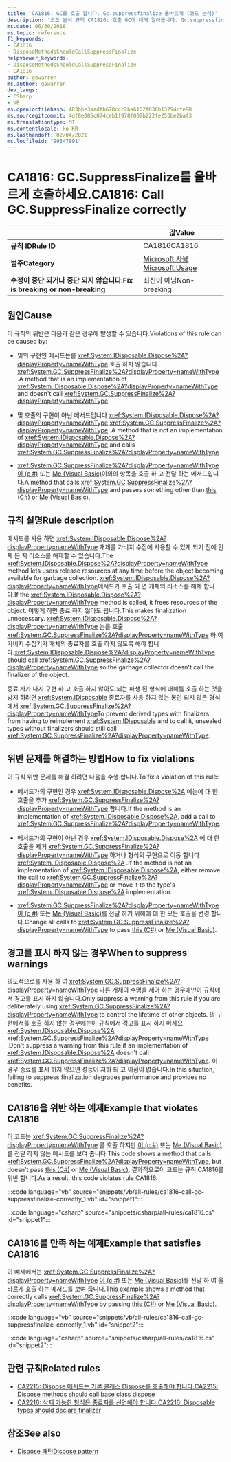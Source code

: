 ```yaml
---
title: 'CA1816: GC를 호출 합니다. Gc.suppressfinalize 올바르게 (코드 분석)'
description: '코드 분석 규칙 CA1816: 호출 GC에 대해 알아봅니다. Gc.suppressfinalize 올바르게'
ms.date: 06/30/2018
ms.topic: reference
f1_keywords:
- CA1816
- DisposeMethodsShouldCallSuppressFinalize
helpviewer_keywords:
- DisposeMethodsShouldCallSuppressFinalize
- CA1816
author: gewarren
ms.author: gewarren
dev_langs:
- CSharp
- VB
ms.openlocfilehash: 483bbe3aadfb678ccc2ba6152f036b13794cfe98
ms.sourcegitcommit: 4df8e005c074ceb1f978f007b222fe253be2baf3
ms.translationtype: MT
ms.contentlocale: ko-KR
ms.lasthandoff: 02/04/2021
ms.locfileid: "99547891"
---
```

# <a name="ca1816-call-gcsuppressfinalize-correctly"></a><span data-ttu-id="1c47d-103">CA1816: GC.SuppressFinalize를 올바르게 호출하세요.</span><span class="sxs-lookup"><span data-stu-id="1c47d-103">CA1816: Call GC.SuppressFinalize correctly</span></span>

| | <span data-ttu-id="1c47d-104">값</span><span class="sxs-lookup"><span data-stu-id="1c47d-104">Value</span></span> |
|-|-|
| <span data-ttu-id="1c47d-105">**규칙 ID**</span><span class="sxs-lookup"><span data-stu-id="1c47d-105">**Rule ID**</span></span> |<span data-ttu-id="1c47d-106">CA1816</span><span class="sxs-lookup"><span data-stu-id="1c47d-106">CA1816</span></span>|
| <span data-ttu-id="1c47d-107">**범주**</span><span class="sxs-lookup"><span data-stu-id="1c47d-107">**Category**</span></span> |[<span data-ttu-id="1c47d-108">Microsoft 사용</span><span class="sxs-lookup"><span data-stu-id="1c47d-108">Microsoft.Usage</span></span>](usage-warnings.md)|
| <span data-ttu-id="1c47d-109">**수정이 중단 되거나 중단 되지 않습니다.**</span><span class="sxs-lookup"><span data-stu-id="1c47d-109">**Fix is breaking or non-breaking**</span></span> |<span data-ttu-id="1c47d-110">최신이 아님</span><span class="sxs-lookup"><span data-stu-id="1c47d-110">Non-breaking</span></span>|

## <a name="cause"></a><span data-ttu-id="1c47d-111">원인</span><span class="sxs-lookup"><span data-stu-id="1c47d-111">Cause</span></span>

<span data-ttu-id="1c47d-112">이 규칙의 위반은 다음과 같은 경우에 발생할 수 있습니다.</span><span class="sxs-lookup"><span data-stu-id="1c47d-112">Violations of this rule can be caused by:</span></span>

- <span data-ttu-id="1c47d-113">및의 구현인 메서드는를 <xref:System.IDisposable.Dispose%2A?displayProperty=nameWithType> 호출 하지 않습니다 <xref:System.GC.SuppressFinalize%2A?displayProperty=nameWithType> .</span><span class="sxs-lookup"><span data-stu-id="1c47d-113">A method that is an implementation of <xref:System.IDisposable.Dispose%2A?displayProperty=nameWithType> and doesn't call <xref:System.GC.SuppressFinalize%2A?displayProperty=nameWithType>.</span></span>

- <span data-ttu-id="1c47d-114">및 호출의 구현이 아닌 메서드입니다 <xref:System.IDisposable.Dispose%2A?displayProperty=nameWithType> <xref:System.GC.SuppressFinalize%2A?displayProperty=nameWithType> .</span><span class="sxs-lookup"><span data-stu-id="1c47d-114">A method that is not an implementation of <xref:System.IDisposable.Dispose%2A?displayProperty=nameWithType> and calls <xref:System.GC.SuppressFinalize%2A?displayProperty=nameWithType>.</span></span>

- <span data-ttu-id="1c47d-115"><xref:System.GC.SuppressFinalize%2A?displayProperty=nameWithType> [이 (c #)](../../../csharp/language-reference/keywords/this.md) 또는 [Me (Visual Basic)](../../../visual-basic/programming-guide/program-structure/me-my-mybase-and-myclass.md#me)이외의 항목을 호출 하 고 전달 하는 메서드입니다.</span><span class="sxs-lookup"><span data-stu-id="1c47d-115">A method that calls <xref:System.GC.SuppressFinalize%2A?displayProperty=nameWithType> and passes something other than [this (C#)](../../../csharp/language-reference/keywords/this.md) or [Me (Visual Basic)](../../../visual-basic/programming-guide/program-structure/me-my-mybase-and-myclass.md#me).</span></span>

## <a name="rule-description"></a><span data-ttu-id="1c47d-116">규칙 설명</span><span class="sxs-lookup"><span data-stu-id="1c47d-116">Rule description</span></span>

<span data-ttu-id="1c47d-117">메서드를 사용 하면 <xref:System.IDisposable.Dispose%2A?displayProperty=nameWithType> 개체를 가비지 수집에 사용할 수 있게 되기 전에 언제 든 지 리소스를 해제할 수 있습니다.</span><span class="sxs-lookup"><span data-stu-id="1c47d-117">The <xref:System.IDisposable.Dispose%2A?displayProperty=nameWithType> method lets users release resources at any time before the object becoming available for garbage collection.</span></span> <span data-ttu-id="1c47d-118"><xref:System.IDisposable.Dispose%2A?displayProperty=nameWithType>메서드가 호출 되 면 개체의 리소스를 해제 합니다.</span><span class="sxs-lookup"><span data-stu-id="1c47d-118">If the <xref:System.IDisposable.Dispose%2A?displayProperty=nameWithType> method is called, it frees resources of the object.</span></span> <span data-ttu-id="1c47d-119">이렇게 하면 종료 하지 않아도 됩니다.</span><span class="sxs-lookup"><span data-stu-id="1c47d-119">This makes finalization unnecessary.</span></span> <span data-ttu-id="1c47d-120"><xref:System.IDisposable.Dispose%2A?displayProperty=nameWithType> 는를 호출 <xref:System.GC.SuppressFinalize%2A?displayProperty=nameWithType> 하 여 가비지 수집기가 개체의 종료자를 호출 하지 않도록 해야 합니다.</span><span class="sxs-lookup"><span data-stu-id="1c47d-120"><xref:System.IDisposable.Dispose%2A?displayProperty=nameWithType> should call <xref:System.GC.SuppressFinalize%2A?displayProperty=nameWithType> so the garbage collector doesn't call the finalizer of the object.</span></span>

<span data-ttu-id="1c47d-121">종료 자가 다시 구현 하 고 호출 하지 않아도 되는 파생 된 형식에 대해를 호출 하는 것을 방지 하려면 <xref:System.IDisposable> 종료자를 사용 하지 않는 봉인 되지 않은 형식에서 <xref:System.GC.SuppressFinalize%2A?displayProperty=nameWithType></span><span class="sxs-lookup"><span data-stu-id="1c47d-121">To prevent derived types with finalizers from having to reimplement <xref:System.IDisposable> and to call it, unsealed types without finalizers should still call <xref:System.GC.SuppressFinalize%2A?displayProperty=nameWithType>.</span></span>

## <a name="how-to-fix-violations"></a><span data-ttu-id="1c47d-122">위반 문제를 해결하는 방법</span><span class="sxs-lookup"><span data-stu-id="1c47d-122">How to fix violations</span></span>

<span data-ttu-id="1c47d-123">이 규칙 위반 문제를 해결 하려면 다음을 수행 합니다.</span><span class="sxs-lookup"><span data-stu-id="1c47d-123">To fix a violation of this rule:</span></span>

- <span data-ttu-id="1c47d-124">메서드가의 구현인 경우 <xref:System.IDisposable.Dispose%2A> 에는에 대 한 호출을 추가 <xref:System.GC.SuppressFinalize%2A?displayProperty=nameWithType> 합니다.</span><span class="sxs-lookup"><span data-stu-id="1c47d-124">If the method is an implementation of <xref:System.IDisposable.Dispose%2A>, add a call to <xref:System.GC.SuppressFinalize%2A?displayProperty=nameWithType>.</span></span>

- <span data-ttu-id="1c47d-125">메서드가의 구현이 아닌 경우 <xref:System.IDisposable.Dispose%2A> 에 대 한 호출을 제거 <xref:System.GC.SuppressFinalize%2A?displayProperty=nameWithType> 하거나 형식의 구현으로 이동 합니다 <xref:System.IDisposable.Dispose%2A> .</span><span class="sxs-lookup"><span data-stu-id="1c47d-125">If the method is not an implementation of <xref:System.IDisposable.Dispose%2A>, either remove the call to <xref:System.GC.SuppressFinalize%2A?displayProperty=nameWithType> or move it to the type's <xref:System.IDisposable.Dispose%2A> implementation.</span></span>

- <span data-ttu-id="1c47d-126"><xref:System.GC.SuppressFinalize%2A?displayProperty=nameWithType> [이 (c #)](../../../csharp/language-reference/keywords/this.md) 또는 [Me (Visual Basic)](../../../visual-basic/programming-guide/program-structure/me-my-mybase-and-myclass.md#me)를 전달 하기 위해에 대 한 모든 호출을 변경 합니다.</span><span class="sxs-lookup"><span data-stu-id="1c47d-126">Change all calls to <xref:System.GC.SuppressFinalize%2A?displayProperty=nameWithType> to pass [this (C#)](../../../csharp/language-reference/keywords/this.md) or [Me (Visual Basic)](../../../visual-basic/programming-guide/program-structure/me-my-mybase-and-myclass.md#me).</span></span>

## <a name="when-to-suppress-warnings"></a><span data-ttu-id="1c47d-127">경고를 표시 하지 않는 경우</span><span class="sxs-lookup"><span data-stu-id="1c47d-127">When to suppress warnings</span></span>

<span data-ttu-id="1c47d-128">의도적으로를 사용 하 여 <xref:System.GC.SuppressFinalize%2A?displayProperty=nameWithType> 다른 개체의 수명을 제어 하는 경우에만이 규칙에서 경고를 표시 하지 않습니다.</span><span class="sxs-lookup"><span data-stu-id="1c47d-128">Only suppress a warning from this rule if you are deliberately using <xref:System.GC.SuppressFinalize%2A?displayProperty=nameWithType> to control the lifetime of other objects.</span></span> <span data-ttu-id="1c47d-129">의 구현에서를 호출 하지 않는 경우에는이 규칙에서 경고를 표시 하지 마세요 <xref:System.IDisposable.Dispose%2A> <xref:System.GC.SuppressFinalize%2A?displayProperty=nameWithType> .</span><span class="sxs-lookup"><span data-stu-id="1c47d-129">Don't suppress a warning from this rule if an implementation of <xref:System.IDisposable.Dispose%2A> doesn't call <xref:System.GC.SuppressFinalize%2A?displayProperty=nameWithType>.</span></span> <span data-ttu-id="1c47d-130">이 경우 종료를 표시 하지 않으면 성능이 저하 되 고 이점이 없습니다.</span><span class="sxs-lookup"><span data-stu-id="1c47d-130">In this situation, failing to suppress finalization degrades performance and provides no benefits.</span></span>

## <a name="example-that-violates-ca1816"></a><span data-ttu-id="1c47d-131">CA1816을 위반 하는 예제</span><span class="sxs-lookup"><span data-stu-id="1c47d-131">Example that violates CA1816</span></span>

<span data-ttu-id="1c47d-132">이 코드는 <xref:System.GC.SuppressFinalize%2A?displayProperty=nameWithType> 를 호출 하지만 [이 (c #)](../../../csharp/language-reference/keywords/this.md) 또는 [Me (Visual Basic)](../../../visual-basic/programming-guide/program-structure/me-my-mybase-and-myclass.md#me)를 전달 하지 않는 메서드를 보여 줍니다.</span><span class="sxs-lookup"><span data-stu-id="1c47d-132">This code shows a method that calls <xref:System.GC.SuppressFinalize%2A?displayProperty=nameWithType>, but doesn't pass [this (C#)](../../../csharp/language-reference/keywords/this.md) or [Me (Visual Basic)](../../../visual-basic/programming-guide/program-structure/me-my-mybase-and-myclass.md#me).</span></span> <span data-ttu-id="1c47d-133">결과적으로이 코드는 규칙 CA1816를 위반 합니다.</span><span class="sxs-lookup"><span data-stu-id="1c47d-133">As a result, this code violates rule CA1816.</span></span>

:::code language="vb" source="snippets/vb/all-rules/ca1816-call-gc-suppressfinalize-correctly_1.vb" id="snippet1":::

:::code language="csharp" source="snippets/csharp/all-rules/ca1816.cs" id="snippet1":::

## <a name="example-that-satisfies-ca1816"></a><span data-ttu-id="1c47d-134">CA1816를 만족 하는 예제</span><span class="sxs-lookup"><span data-stu-id="1c47d-134">Example that satisfies CA1816</span></span>

<span data-ttu-id="1c47d-135">이 예제에서는 <xref:System.GC.SuppressFinalize%2A?displayProperty=nameWithType> [이 (c #)](../../../csharp/language-reference/keywords/this.md) 또는 [Me (Visual Basic)](../../../visual-basic/programming-guide/program-structure/me-my-mybase-and-myclass.md#me)를 전달 하 여 올바르게 호출 하는 메서드를 보여 줍니다.</span><span class="sxs-lookup"><span data-stu-id="1c47d-135">This example shows a method that correctly calls <xref:System.GC.SuppressFinalize%2A?displayProperty=nameWithType> by passing [this (C#)](../../../csharp/language-reference/keywords/this.md) or [Me (Visual Basic)](../../../visual-basic/programming-guide/program-structure/me-my-mybase-and-myclass.md#me).</span></span>

:::code language="vb" source="snippets/vb/all-rules/ca1816-call-gc-suppressfinalize-correctly_1.vb" id="snippet2":::

:::code language="csharp" source="snippets/csharp/all-rules/ca1816.cs" id="snippet2":::

## <a name="related-rules"></a><span data-ttu-id="1c47d-136">관련 규칙</span><span class="sxs-lookup"><span data-stu-id="1c47d-136">Related rules</span></span>

- [<span data-ttu-id="1c47d-137">CA2215: Dispose 메서드는 기본 클래스 Dispose를 호출해야 합니다.</span><span class="sxs-lookup"><span data-stu-id="1c47d-137">CA2215: Dispose methods should call base class dispose</span></span>](ca2215.md)
- [<span data-ttu-id="1c47d-138">CA2216: 삭제 가능한 형식은 종료자를 선언해야 합니다.</span><span class="sxs-lookup"><span data-stu-id="1c47d-138">CA2216: Disposable types should declare finalizer</span></span>](ca2216.md)

## <a name="see-also"></a><span data-ttu-id="1c47d-139">참조</span><span class="sxs-lookup"><span data-stu-id="1c47d-139">See also</span></span>

- [<span data-ttu-id="1c47d-140">Dispose 패턴</span><span class="sxs-lookup"><span data-stu-id="1c47d-140">Dispose pattern</span></span>](../../../standard/garbage-collection/implementing-dispose.md)
